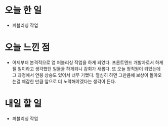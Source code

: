 # 오늘 한 일

-   퍼블리싱 작업

# 오늘 느낀 점

-   어제부터 본격적으로 앱 퍼블리싱 작업을 하게 되었다. 프론트엔드 개발자로서 하게 될 일이라고 생각했던 일들을 하게되니 감회가 새롭다. 또 오늘 정직원이 되었는데 그 과정에서 연봉 상승도 있어서 너무 기뻤다. 열심히 하면 그만큼에 보상이 돌아오는걸 체감한 만큼 앞으로 더 노력해야겠다는 생각이 든다. 

# 내일 할 일

-  퍼블리싱 작업